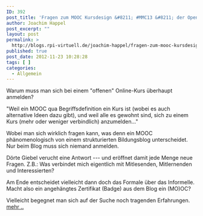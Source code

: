 ```yaml
---
ID: 392
post_title: 'Fragen zum MOOC Kursdesign &#8211; #MMC13 &#8211; der Open MOOC-Maker Course 2013'
author: Joachim Happel
post_excerpt: ""
layout: post
permalink: >
  http://blogs.rpi-virtuell.de/joachim-happel/fragen-zum-mooc-kursdesign-mmc13-der-open-mooc-maker-course-2013/
published: true
post_date: 2012-11-23 10:28:28
tags: [ ]
categories:
  - Allgemein
---
```

Warum muss man sich bei einem "offenen" Online-Kurs überhaupt anmelden? 

"Weil ein MOOC qua Begriffsdefinition ein Kurs ist (wobei es auch alternative Ideen dazu gibt), und weil alle es gewohnt sind, sich zu einem Kurs (mehr oder weniger verbindlich) anzumelden..."
 
Wobei man sich wirklich fragen kann, was denn ein MOOC phänomenologisch von einem strukturierten Bildungsblog unterscheidet. Nur beim Blog muss sich niemand anmelden.  

Dörte Giebel verucht eine Antwort --- und eröffnet damit jede Menge neue Fragen. Z.B.: Was  verbindet mich eigentlich mit Mitlesenden, Mitlernenden und Interessierten?
 
Am Ende entscheidet vielleicht dann doch das Formale über das Informelle. Macht also ein  angehängtes Zertifikat (Badge) aus dem  Blog ein (MO)OC?

Vielleicht begegnet man sich auf der Suche noch tragenden Erfahrungen. <a href='http://howtomooc.org/warum-ueberhaupt-anmelden-mooc-kursdesign/'>mehr ..</a>